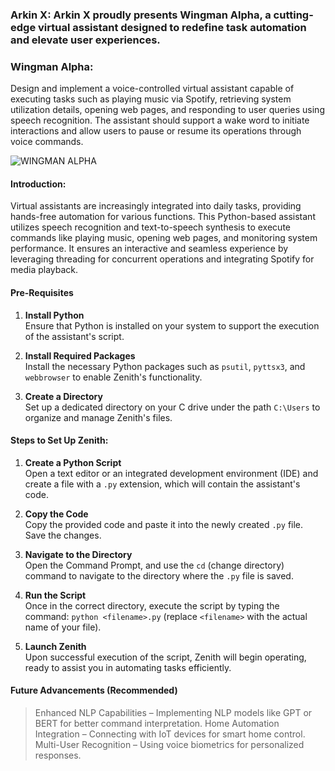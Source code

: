 ### Arkin X: Arkin X proudly presents Wingman Alpha, a cutting-edge virtual assistant designed to redefine task automation and elevate user experiences.  

### Wingman Alpha:  

Design and implement a voice-controlled virtual assistant capable of executing tasks such as playing music via Spotify, retrieving system utilization details, opening web pages, and responding to user queries using speech recognition. The assistant should support a wake word to initiate interactions and allow users to pause or resume its operations through voice commands.


![WINGMAN ALPHA](https://github.com/user-attachments/assets/804c43f0-0834-4b28-a2da-805d3fe0ec84)


#### **Introduction**:
Virtual assistants are increasingly integrated into daily tasks, providing hands-free automation for various functions. This Python-based assistant utilizes speech recognition and text-to-speech synthesis to execute commands like playing music, opening web pages, and monitoring system performance. It ensures an interactive and seamless experience by leveraging threading for concurrent operations and integrating Spotify for media playback.

#### **Pre-Requisites**
1. **Install Python**  
   Ensure that Python is installed on your system to support the execution of the assistant's script.  

2. **Install Required Packages**  
   Install the necessary Python packages such as `psutil`, `pyttsx3`, and `webbrowser` to enable Zenith's functionality.  

3. **Create a Directory**  
   Set up a dedicated directory on your C drive under the path `C:\Users` to organize and manage Zenith's files.  

#### Steps to Set Up Zenith:  
1. **Create a Python Script**  
   Open a text editor or an integrated development environment (IDE) and create a file with a `.py` extension, which will contain the assistant's code.  

2. **Copy the Code**  
   Copy the provided code and paste it into the newly created `.py` file. Save the changes.  

3. **Navigate to the Directory**  
   Open the Command Prompt, and use the `cd` (change directory) command to navigate to the directory where the `.py` file is saved.  

4. **Run the Script**  
   Once in the correct directory, execute the script by typing the command: `python <filename>.py` (replace `<filename>` with the actual name of your file).  

5. **Launch Zenith**  
   Upon successful execution of the script, Zenith will begin operating, ready to assist you in automating tasks efficiently.

#### **Future Advancements (Recommended)**
> Enhanced NLP Capabilities – Implementing NLP models like GPT or BERT for better command interpretation.
> Home Automation Integration – Connecting with IoT devices for smart home control.
> Multi-User Recognition – Using voice biometrics for personalized responses.
